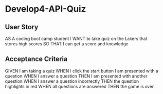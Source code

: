 # Develop4-API-Quiz
## User Story
AS A coding boot camp student
I WANT to take quiz on the Lakers that stores high scores
SO THAT I can get a score and knowledge


## Acceptance Criteria
GIVEN I am taking a quiz
WHEN I click the start button
I am presented with a question
WHEN I answer a question
THEN I am presented with another question
WHEN I answer a question incorrectly
THEN the question highlights in red
WHEN all questions are answered 
THEN the game is over






